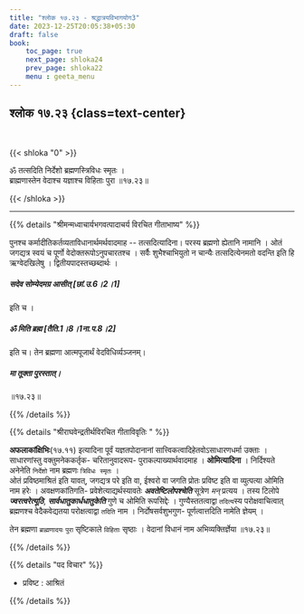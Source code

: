 ```yaml
---
title: "श्लोक १७.२३ - श्रद्धात्रयविभागयोग3"
date: 2023-12-25T20:05:38+05:30
draft: false
book:
    toc_page: true
    next_page: shloka24
    prev_page: shloka22
    menu : geeta_menu
---
```




## श्लोक १७.२३ {class=text-center}

<br/>

{{< shloka  "0"  >}}

ॐ तत्सदिति निर्देशो ब्रह्मणस्त्रिविधः स्मृतः ।  
ब्राह्मणास्तेन वेदाश्च यज्ञाश्च विहिताः पुरा ॥१७.२३॥

{{< /shloka >}}

---


{{% details "श्रीमन्मध्वाचार्यभगवत्पादाचर्य विरचित  गीताभाष्य" %}}

पुनश्च कर्मादीतिकर्तव्यताविधानार्थमर्थवादमाह -- तत्सदित्यादिना। 
परस्य ब्रह्मणो ह्येतानि नामानि । ओतं जगद्यत्र स्वयं च पूर्णो वेदोक्तरूपोऽनुपचारतश्च । 
सर्वैः शुभैश्चाभियुतो न चान्यैः तत्सदित्येनमतो वदन्ति इति हि ऋग्वेदखिलेषु । 
द्वितीयपादस्तच्छब्दार्थः । 
##### सदेव सोम्येदमग्र आसीत् [छां.उ.6।2।1] 
इति च । 
##### ॐ मिति ब्रह्म [तैति.1।8।1ना.प.8।2] 
इति च। तेन ब्रह्मणा आत्मपूजार्थं वेदविधिर्व्यञ्जनम्। 
##### मा तूक्ता पुरस्तात्। 
॥१७.२३॥

{{% /details %}}



{{% details "श्रीराघवेन्द्रतीर्थविरचित गीताविवृतिः " %}}

**अफलाकांक्षिभिः**(१७.११) इत्यादिना पूर्वं यज्ञतपोदानानां 
सात्त्विकत्वादिहेतवोऽसाधारणधर्मा उक्ताः । साधारणांस्तु 
वक्तुमनेककर्तृक- चरितानुवादरूप- पुराकल्पाख्यार्थवादमाह ।
**ओमित्यादिना** । निर्दिश्यते अनेनेति `निर्देशो` नाम ब्रह्मणः 
`त्रिविधः स्मृतः` ।  
ओतं प्रविष्ठमाश्रितं इति यावत्‌, जगद्यत्र परे 
इति वा, ईश्वरो वा जगति प्रोतः प्रविष्ट इति वा व्युत्पत्या ओमिति नाम हरेः । 
अवक्षणकांतिगति- प्रवेशेत्याद्यर्थस्यावतेः ***अवतेष्टिलोपश्चेति*** सूत्रेण
*मन्*‌ प्रत्यय । तस्य टिलोपे ***ज्वरत्वरेत्यूठि***, ***सार्वधातुकार्धधातुकेति*** 
गुणे च ओमिति रूपसिद्देः । गुण्यैस्ततत्वाद्वा `तदित्य`स्य 
परोक्षवाचित्वात् ब्रह्मणश्च वेदैकवेद्यतया परोक्षत्वाद्वा `तदिति`
नाम । निर्दोषसर्वशुभगुण- पूर्णत्वात्तदिति नामेति ज्ञेयम्‌ ।  

तेन ब्रह्मणा `ब्राह्मणादयः` `पुरा` सृष्टिकाले `विहिताः` सृष्ठाः ।
वेदानां विधानं नाम अभिव्यक्तिर्ज्ञेया  ॥१७.२३॥

{{% /details %}}



{{% details "पद विचार" %}}

- प्रविष्ट : आश्रितं

{{% /details %}}
